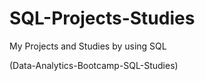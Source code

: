 # SQL-Projects-Studies
My Projects and Studies by using SQL

(Data-Analytics-Bootcamp-SQL-Studies)


